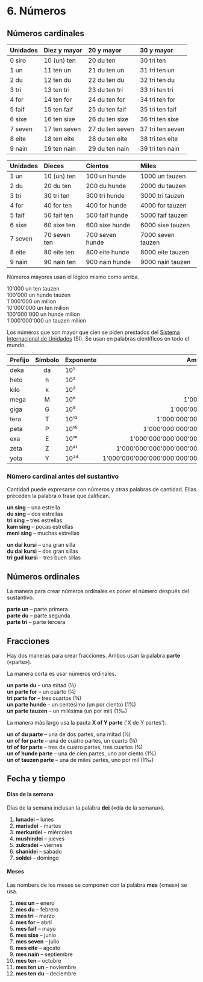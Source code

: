 
# 6. Números

## Números cardinales

| Unidades     | Diez y mayor   | 20 y mayor       | 30 y mayor         |
|:-------------|:---------------|:-----------------|:-------------------|
| 0 siro       | 10 (un) ten    | 20 du ten        | 30 tri ten         |
| 1 un         | 11 ten un      | 21 du ten un     | 31 tri ten un      |
| 2 du         | 12 ten du      | 22 du ten du     | 32 tri ten du      |
| 3 tri        | 13 ten tri     | 23 du ten tri    | 33 tri ten tri     |
| 4 for        | 14 ten for     | 24 du ten for    | 34 tri ten for     |
| 5 faif       | 15 ten faif    | 25 du ten faif   | 35 tri ten faif    |
| 6 sixe       | 16 ten sixe    | 26 du ten sixe   | 36 tri ten sixe    |
| 7 seven      | 17 ten seven   | 27 du ten seven  | 37 tri ten seven   |
| 8 eite       | 18 ten eite    | 28 du ten eite   | 38 tri ten eite    |
| 9 nain       | 19 ten nain    | 29 du ten nain   | 39 tri ten nain    |

| Unidades     | Dieces         | Cientos          | Miles              |
|:-------------|:---------------|:-----------------|:-------------------|
| 1 un         | 10 (un) ten    | 100 un hunde     | 1000 un tauzen     |
| 2 du         | 20 du ten      | 200 du hunde     | 2000 du tauzen     |
| 3 tri        | 30 tri ten     | 300 tri hunde    | 3000 tri tauzen    |
| 4 for        | 40 for ten     | 400 for hunde    | 4000 for tauzen    |
| 5 faif       | 50 faif ten    | 500 faif hunde   | 5000 faif tauzen   |
| 6 sixe       | 60 sixe ten    | 600 sixe hunde   | 6000 sixe tauzen   |
| 7 seven      | 70 seven ten   | 700 seven hunde  | 7000 seven tauzen  |
| 8 eite       | 80 eite ten    | 800 eite hunde   | 8000 eite tauzen   |
| 9 nain       | 90 nain ten    | 900 nain hunde   | 9000 nain tauzen   |

Números mayores usan el lógico mismo como arriba.

10'000 un ten tauzen  
100'000 un hunde tauzen  
1'000'000 un milion  
10'000'000 un ten milion  
100'000'000 un hunde milion  
1'000'000'000 un tauzen milion  

Los números que son mayor que cien se piden prestados del
[Sistema Internacional de Unidades](https://es.wikipedia.org/wiki/Sistema_Internacional_de_Unidades) (SI).
Se usan en palabras científicos en todo el mundo.

| Prefijo | Símbolo | Exponente | Ampliado                     |
|:--------|:-------:|:-----|----------------------------------:|
| deka    | da      | 10¹  |                                10 |
| heto    | h       | 10²  |                               100 |
| kilo    | k       | 10³  |                             1'000 |
| mega    | M       | 10⁶  |                         1'000'000 |
| giga    | G       | 10⁹  |                     1'000'000'000 |
| tera    | T       | 10¹² |                 1'000'000'000'000 |
| peta    | P       | 10¹⁵ |             1'000'000'000'000'000 |
| exa     | E       | 10¹⁸ |         1'000'000'000'000'000'000 |
| zeta    | Z       | 10²¹ |     1'000'000'000'000'000'000'000 |
| yota    | Y       | 10²⁴ | 1'000'000'000'000'000'000'000'000 |


### Número cardinal antes del sustantivo

Cantidad puede expresarse con números y otras palabras de cantidad.
Ellas preceden la palabra o frase que califican.

**un sing**
– una estrella  
**du sing**
– dos estrellas  
**tri sing**
– tres estrellas  
**kam sing**
– pocas estrellas  
**meni sing**
– muchas estrellas

**un dai kursi**
– una gran silla  
**du dai kursi**
– dos gran sillas  
**tri gud kursi**
– tres buen sillas


## Números ordinales

La manera para crear números ordinales es poner el número después del sustantivo.

**parte un**
– parte primera  
**parte du**
– parte segunda  
**parte tri**
– parte tercera


## Fracciones

Hay dos maneras para crear fracciones.
Ambos usan la palabra
**parte**
(«parte»).

La manera corta es usar números ordinales.

**un parte du**
– una mitad (½)  
**un parte for**
– un cuarto (¼)  
**tri parte for**
– tres cuartos (¾)  
**un parte hunde**
– un centésimo (un por ciento) (1%)  
**un parte tauzen**
– un milésima (un por mil) (1‰)

La manera más largo usa la pauta
**X of Y parte**
('X de Y partes').

**un of du parte**
– una de dos partes, una mitad (½)  
**un of for parte**
– una de cuatro partes, un cuarto (¼)  
**tri of for parte**
– tres de cuatro partes, tres cuartos (¾)  
**un of hunde parte**
– una de cien partes, uno por ciento (1%)  
**un of tauzen parte**
– una de miles partes, uno por mil (1‰)


## Fecha y tiempo

#### Días de la semana

Días de la semana inclusan la palabra
**dei**
(«día de la semana»).

1. **lunadei**
   – lunes
2. **marisdei**
   – martes
3. **merkurdei**
   – miércoles
4. **mushindei**
   – jueves
5. **zukradei**
   – viernes
6. **shanidei**
   – sabado
7. **soldei**
   – domingo

#### Meses

Las nombers de los meses se componen con la palabra
**mes**
(«mes») se usa.

1. **mes un**
   – enero
2. **mes du**
   – febrero
3. **mes tri**
   – marzo
4. **mes for**
  – abril
5. **mes faif**
  – mayo
6. **mes sixe**
  – junio
7. **mes seven**
  – julio
8. **mes eite**
  – agosto
9. **mes nain**
  – septiembre
10. **mes ten**
  – octubre
11. **mes ten un**
  – noviembre
12. **mes ten du**
  – deciembre

